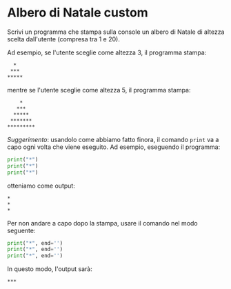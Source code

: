 # Albero di Natale custom

Scrivi un programma che stampa sulla console un albero di Natale di altezza scelta dall'utente (compresa tra 1 e 20).

Ad esempio, se l'utente sceglie come altezza 3, il programma stampa:
```
  *
 ***
***** 
```

mentre se l'utente sceglie come altezza 5, il programma stampa:
```
    *
   ***
  *****
 *******
*********
```

*Suggerimento*: usandolo come abbiamo fatto finora, il comando `print` va a capo ogni volta che viene eseguito. Ad esempio, eseguendo il programma:
```python
print("*")
print("*")
print("*")
```
otteniamo come output:
```
*
*
*
```

Per non andare a capo dopo la stampa, usare il comando nel modo seguente:
```python
print("*", end='')
print("*", end='')
print("*", end='')
```
In questo modo, l'output sarà:
```
***
```
